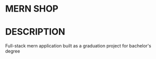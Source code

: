 # MERN SHOP 


# DESCRIPTION
Full-stack mern application built as a graduation project for bachelor's degree

